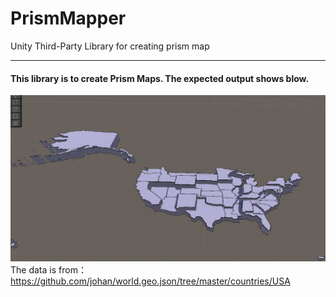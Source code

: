 # PrismMapper


Unity Third-Party Library for creating prism map

-------------
#### This library is to create Prism Maps. The expected output shows blow.

![example_1](Examples/example_1.png "example_1")
The data is from：<https://github.com/johan/world.geo.json/tree/master/countries/USA>
